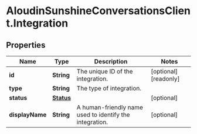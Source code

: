# AloudinSunshineConversationsClient.Integration

## Properties

Name | Type | Description | Notes
------------ | ------------- | ------------- | -------------
**id** | **String** | The unique ID of the integration. | [optional] [readonly] 
**type** | **String** | The type of integration. | 
**status** | [**Status**](Status.md) |  | [optional] 
**displayName** | **String** | A human-friendly name used to identify the integration. | [optional] 


